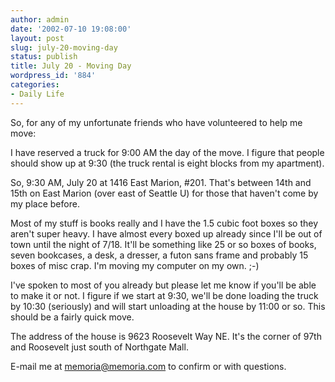 ```yaml
---
author: admin
date: '2002-07-10 19:08:00'
layout: post
slug: july-20-moving-day
status: publish
title: July 20 - Moving Day
wordpress_id: '884'
categories:
- Daily Life
---
```

So, for any of my unfortunate friends who have volunteered to help me move:

I have reserved a truck for 9:00 AM the day of the move. I figure that people should show up at 9:30 (the truck rental is eight blocks from my apartment).

So, 9:30 AM, July 20 at 1416 East Marion, #201. That's between 14th and 15th on East Marion (over east of Seattle U) for those that haven't come by my place before.

Most of my stuff is books really and I have the 1.5 cubic foot boxes so they aren't super heavy. I have almost every boxed up already since I'll be out of town until the night of 7/18. It'll be something like 25 or so boxes of books, seven bookcases, a desk, a dresser, a futon sans frame and probably 15 boxes of misc crap. I'm moving my computer on my own. ;-)

I've spoken to most of you already but please let me know if you'll be able to make it or not. I figure if we start at 9:30, we'll be done loading the truck by 10:30 (seriously) and will start unloading at the house by 11:00 or so. This should be a fairly quick move.

The address of the house is 9623 Roosevelt Way NE. It's the corner of 97th and Roosevelt just south of Northgate Mall.

E-mail me at memoria@memoria.com to confirm or with questions.
